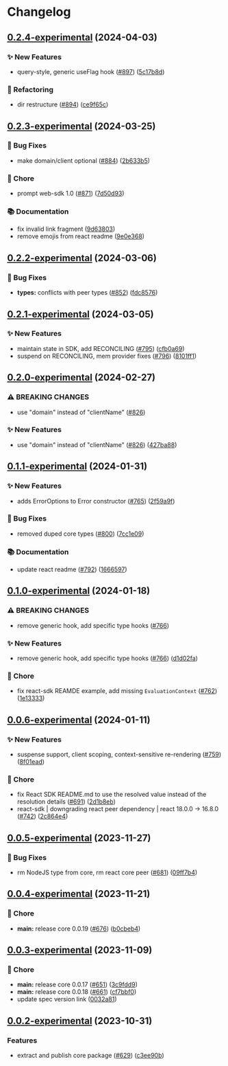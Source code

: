 # Changelog

## [0.2.4-experimental](https://github.com/open-feature/js-sdk/compare/react-sdk-v0.2.3-experimental...react-sdk-v0.2.4-experimental) (2024-04-03)


### ✨ New Features

* query-style, generic useFlag hook ([#897](https://github.com/open-feature/js-sdk/issues/897)) ([5c17b8d](https://github.com/open-feature/js-sdk/commit/5c17b8dfcffd2f0145e5b2c79fa9dff842bbac92))


### 🔄 Refactoring

* dir restructure ([#894](https://github.com/open-feature/js-sdk/issues/894)) ([ce9f65c](https://github.com/open-feature/js-sdk/commit/ce9f65c6ec41867f67c528997cf3acef367f9260))

## [0.2.3-experimental](https://github.com/open-feature/js-sdk/compare/react-sdk-v0.2.2-experimental...react-sdk-v0.2.3-experimental) (2024-03-25)


### 🐛 Bug Fixes

* make domain/client optional ([#884](https://github.com/open-feature/js-sdk/issues/884)) ([2b633b5](https://github.com/open-feature/js-sdk/commit/2b633b56778dde9a8955f19ca207fa0e8dced884))


### 🧹 Chore

* prompt web-sdk 1.0 ([#871](https://github.com/open-feature/js-sdk/issues/871)) ([7d50d93](https://github.com/open-feature/js-sdk/commit/7d50d931d5cda349a31969c997e7581ea4883b6a))


### 📚 Documentation

* fix invalid link fragment ([9d63803](https://github.com/open-feature/js-sdk/commit/9d638038c0062704dc701bfbba3004e89ed59e3e))
* remove emojis from react readme ([9e0e368](https://github.com/open-feature/js-sdk/commit/9e0e368d2328de2c7a4a5d91068aa75ecd70f8ed))

## [0.2.2-experimental](https://github.com/open-feature/js-sdk/compare/react-sdk-v0.2.1-experimental...react-sdk-v0.2.2-experimental) (2024-03-06)


### 🐛 Bug Fixes

* **types:** conflicts with peer types ([#852](https://github.com/open-feature/js-sdk/issues/852)) ([fdc8576](https://github.com/open-feature/js-sdk/commit/fdc8576f472253604e26c36e10c0d315f71dbe1c))

## [0.2.1-experimental](https://github.com/open-feature/js-sdk/compare/react-sdk-v0.2.0-experimental...react-sdk-v0.2.1-experimental) (2024-03-05)


### ✨ New Features

* maintain state in SDK, add RECONCILING ([#795](https://github.com/open-feature/js-sdk/issues/795)) ([cfb0a69](https://github.com/open-feature/js-sdk/commit/cfb0a69c42bd06bf59a7b8761fd90739872a8aeb))
* suspend on RECONCILING, mem provider fixes ([#796](https://github.com/open-feature/js-sdk/issues/796)) ([8101ff1](https://github.com/open-feature/js-sdk/commit/8101ff197ff97808d14114e56aae27023f9b09f6))

## [0.2.0-experimental](https://github.com/open-feature/js-sdk/compare/react-sdk-v0.1.1-experimental...react-sdk-v0.2.0-experimental) (2024-02-27)


### ⚠ BREAKING CHANGES

* use "domain" instead of "clientName" ([#826](https://github.com/open-feature/js-sdk/issues/826))

### ✨ New Features

* use "domain" instead of "clientName" ([#826](https://github.com/open-feature/js-sdk/issues/826)) ([427ba88](https://github.com/open-feature/js-sdk/commit/427ba883f5b3d38e40ed3dd493c6208f2f74691e))

## [0.1.1-experimental](https://github.com/open-feature/js-sdk/compare/react-sdk-v0.1.0-experimental...react-sdk-v0.1.1-experimental) (2024-01-31)


### ✨ New Features

* adds ErrorOptions to Error constructor ([#765](https://github.com/open-feature/js-sdk/issues/765)) ([2f59a9f](https://github.com/open-feature/js-sdk/commit/2f59a9f5a81135d81d3c6cd7a14863dc21b012b4))


### 🐛 Bug Fixes

* removed duped core types ([#800](https://github.com/open-feature/js-sdk/issues/800)) ([7cc1e09](https://github.com/open-feature/js-sdk/commit/7cc1e09a1118d0c541aeb5e43da74eb3983950a3))


### 📚 Documentation

* update react readme ([#792](https://github.com/open-feature/js-sdk/issues/792)) ([1666597](https://github.com/open-feature/js-sdk/commit/16665978394718558e3c43601737358098305a40))

## [0.1.0-experimental](https://github.com/open-feature/js-sdk/compare/react-sdk-v0.0.6-experimental...react-sdk-v0.1.0-experimental) (2024-01-18)


### ⚠ BREAKING CHANGES

* remove generic hook, add specific type hooks ([#766](https://github.com/open-feature/js-sdk/issues/766))

### ✨ New Features

* remove generic hook, add specific type hooks ([#766](https://github.com/open-feature/js-sdk/issues/766)) ([d1d02fa](https://github.com/open-feature/js-sdk/commit/d1d02fa59de5b5b1b8866c0b5d3de1a5bc0c5a04))


### 🧹 Chore

* fix react-sdk REAMDE example, add missing `EvaluationContext` ([#762](https://github.com/open-feature/js-sdk/issues/762)) ([1e13333](https://github.com/open-feature/js-sdk/commit/1e1333381909b790d0c4fc7590613b2ae6f1aa2e))

## [0.0.6-experimental](https://github.com/open-feature/js-sdk/compare/react-sdk-v0.0.5-experimental...react-sdk-v0.0.6-experimental) (2024-01-11)


### ✨ New Features

* suspense support, client scoping, context-sensitive re-rendering ([#759](https://github.com/open-feature/js-sdk/issues/759)) ([8f01ead](https://github.com/open-feature/js-sdk/commit/8f01ead29104d122b8126d2fee97c98556091344))


### 🧹 Chore

* fix React SDK README.md to use the resolved value instead of the resolution details ([#691](https://github.com/open-feature/js-sdk/issues/691)) ([2d1b8eb](https://github.com/open-feature/js-sdk/commit/2d1b8ebfb187db92db02ea36fa6d6ca291591b18))
* react-sdk | downgrading react peer dependency | react 18.0.0 -&gt; 16.8.0 ([#742](https://github.com/open-feature/js-sdk/issues/742)) ([2c864e4](https://github.com/open-feature/js-sdk/commit/2c864e46ccecd6d8825738f30a2d098dc66e26cf))

## [0.0.5-experimental](https://github.com/open-feature/js-sdk/compare/react-sdk-v0.0.4-experimental...react-sdk-v0.0.5-experimental) (2023-11-27)


### 🐛 Bug Fixes

* rm NodeJS type from core, rm react core peer ([#681](https://github.com/open-feature/js-sdk/issues/681)) ([09ff7b4](https://github.com/open-feature/js-sdk/commit/09ff7b4d99ec2bfa4ef9c18cb1845af1ca14d7b9))

## [0.0.4-experimental](https://github.com/open-feature/js-sdk/compare/react-sdk-v0.0.3-experimental...react-sdk-v0.0.4-experimental) (2023-11-21)


### 🧹 Chore

* **main:** release core 0.0.19 ([#676](https://github.com/open-feature/js-sdk/issues/676)) ([b0cbeb4](https://github.com/open-feature/js-sdk/commit/b0cbeb460cfb210d258cb7978e77f306353037d2))

## [0.0.3-experimental](https://github.com/open-feature/js-sdk/compare/react-sdk-v0.0.2-experimental...react-sdk-v0.0.3-experimental) (2023-11-09)


### 🧹 Chore

* **main:** release core 0.0.17 ([#651](https://github.com/open-feature/js-sdk/issues/651)) ([3c9fdd9](https://github.com/open-feature/js-sdk/commit/3c9fdd9e4c6b487f25494d03ed1f413d14b2ccfb))
* **main:** release core 0.0.18 ([#661](https://github.com/open-feature/js-sdk/issues/661)) ([cf7bbf0](https://github.com/open-feature/js-sdk/commit/cf7bbf063916c639878de16e54e974607a2cd7ed))
* update spec version link ([0032a81](https://github.com/open-feature/js-sdk/commit/0032a81924012a3b464e577e4505028d6a52cf82))

## [0.0.2-experimental](https://github.com/open-feature/js-sdk/compare/react-sdk-v0.0.1-experimental...react-sdk-v0.0.2-experimental) (2023-10-31)


### Features

* extract and publish core package ([#629](https://github.com/open-feature/js-sdk/issues/629)) ([c3ee90b](https://github.com/open-feature/js-sdk/commit/c3ee90b2e0fdcec235069960e7ec03e63028b08c))
